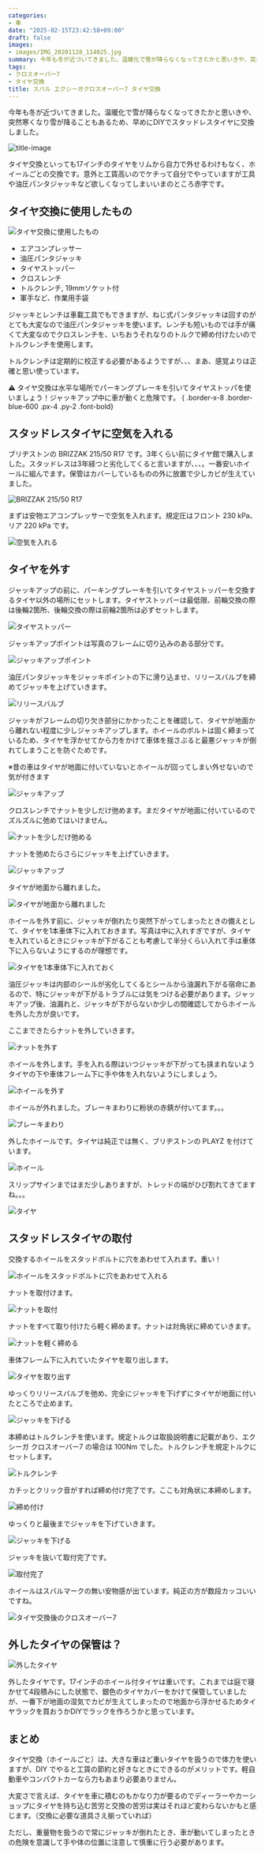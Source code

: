```yaml
---
categories:
- 車
date: "2025-02-15T23:42:58+09:00"
draft: false
images: 
- images/IMG_20201128_114025.jpg
summary: 今年も冬が近づいてきました。温暖化で雪が降らなくなってきたかと思いきや、突然寒くなり雪が降ることもあるため、早めにDIYでスタッドレスタイヤに交換しました。
tags:
- クロスオーバー7
- タイヤ交換
title: スバル エクシーガクロスオーバー7 タイヤ交換
---
```


今年も冬が近づいてきました。温暖化で雪が降らなくなってきたかと思いきや、突然寒くなり雪が降ることもあるため、早めにDIYでスタッドレスタイヤに交換しました。

![title-image](./images/IMG_20201128_125628.jpg)

タイヤ交換といっても17インチのタイヤをリムから自力で外せるわけもなく、ホイールごとの交換です。意外と工賃高いのでケチって自分でやっていますが工具や油圧パンタジャッキなど欲しくなってしまいいまのところ赤字です。

## タイヤ交換に使用したもの

![タイヤ交換に使用したもの](./images/IMG_20201128_112319.jpg)

-   エアコンプレッサー
-   油圧パンタジャッキ
-   タイヤストッパー
-   クロスレンチ
-   トルクレンチ, 19mmソケット付
-   軍手など、作業用手袋

ジャッキとレンチは車載工具でもできますが、ねじ式パンタジャッキは回すのがとても大変なので油圧パンタジャッキを使います。レンチも短いものでは手が痛くて大変なのでクロスレンチを、いちおうそれなりのトルクで締め付けたいのでトルクレンチを使用します。

トルクレンチは定期的に校正する必要があるようですが、、、まあ、感覚よりは正確と思い使っています。


⚠ タイヤ交換は水平な場所でパーキングブレーキを引いてタイヤストッパを使いましょう！ジャッキアップ中に車が動くと危険です。
{ .border-x-8 .border-blue-600 .px-4 .py-2 .font-bold}

## スタッドレスタイヤに空気を入れる

ブリヂストンの BRIZZAK 215/50 R17
です。3年くらい前にタイヤ館で購入しました。スタッドレスは3年経つと劣化してくると言いますが、、、。一番安いホイールに組んでます。保管はカバーしているものの外に放置で少しカビが生えていました。

![BRIZZAK 215/50 R17](./images/IMG_20201128_112331.jpg)

まずは安物エアコンプレッサーで空気を入れます。規定圧はフロント 230
kPa、リア 220 kPa です。

![空気を入れる](./images/IMG_20201128_100015.jpg)

## タイヤを外す

ジャッキアップの前に、パーキングブレーキを引いてタイヤストッパーを交換するタイヤ以外の場所にセットします。タイヤストッパーは最低限、前輪交換の際は後輪2箇所、後輪交換の際は前輪2箇所は必ずセットします。

![タイヤストッパー](./images/IMG_20201128_112500.jpg)

ジャッキアップポイントは写真のフレームに切り込みのある部分です。

![ジャッキアップポイント](./images/IMG_20201128_112623.jpg)

油圧パンタジャッキをジャッキポイントの下に滑り込ませ、リリースバルブを締めてジャッキを上げていきます。

![リリースバルブ](./images/IMG_20201128_112707.jpg)

ジャッキがフレームの切り欠き部分にかかったことを確認して、タイヤが地面から離れない程度に少しジャッキアップします。ホイールのボルトは固く締まっているため、タイヤを浮かせてから力をかけて車体を揺さぶると最悪ジャッキが倒れてしまうことを防ぐためです。

※昔の車はタイヤが地面に付いていないとホイールが回ってしまい外せないので気が付きます

![ジャッキアップ](./images/IMG_20201128_113937.jpg)

クロスレンチでナットを少しだけ弛めます。まだタイヤが地面に付いているのでズルズルに弛めてはいけません。

![ナットを少しだけ弛める](./images/IMG_20201128_114025.jpg)

ナットを弛めたらさらにジャッキを上げていきます。

![ジャッキアップ](./images/IMG_20201128_114232.jpg)

タイヤが地面から離れました。

![タイヤが地面から離れました](./images/IMG_20201128_114304.jpg)

ホイールを外す前に、ジャッキが倒れたり突然下がってしまったときの備えとして、タイヤを1本車体下に入れておきます。写真は中に入れすぎですが、タイヤを入れているときにジャッキが下がることも考慮して半分くらい入れて手は車体下に入らないようにするのが理想です。

![タイヤを1本車体下に入れておく](./images/IMG_20201128_114402.jpg)

油圧ジャッキは内部のシールが劣化してくるとシールから油漏れ下がる宿命にあるので、特にジャッキが下がるトラブルには気をつける必要があります。ジャッキアップ後、油漏れと、ジャッキが下がらないか少しの間確認してからホイールを外した方が良いです。

ここまできたらナットを外していきます。

![ナットを外す](./images/IMG_20201128_114550.jpg)

ホイールを外します。手を入れる際はいつジャッキが下がっても挟まれないようタイヤの下や車体フレーム下に手や体を入れないようにしましょう。

![ホイールを外す](./images/IMG_20201128_114702.jpg)

ホイールが外れました。ブレーキまわりに粉状の赤錆が付いてます。。。

![ブレーキまわり](./images/IMG_20201128_114734.jpg)

外したホイールです。タイヤは純正では無く、ブリヂストンの PLAYZ
を付けています。

![ホイール](./images/IMG_20201128_120148.jpg)

スリップサインまではまだ少しありますが、トレッドの端がひび割れてきてますね。。。

![タイヤ](./images/IMG_20201128_120205.jpg)

## スタッドレスタイヤの取付

交換するホイールをスタッドボルトに穴をあわせて入れます。重い！

![ホイールをスタッドボルトに穴をあわせて入れる](./images/IMG_20201128_114930.jpg)

ナットを取付けます。

![ナットを取付](./images/IMG_20201128_115105.jpg)

ナットをすべて取り付けたら軽く締めます。ナットは対角状に締めていきます。

![ナットを軽く締める](./images/IMG_20201128_115305.jpg)

車体フレーム下に入れていたタイヤを取り出します。

![タイヤを取り出す](./images/IMG_20201128_115338.jpg)

ゆっくりリリースバルブを弛め、完全にジャッキを下げずにタイヤが地面に付いたところで止めます。

![ジャッキを下げる](./images/IMG_20201128_115408.jpg)

本締めはトルクレンチを使います。規定トルクは取扱説明書に記載があり、エクシーガ
クロスオーバー7 の場合は 100Nm
でした。トルクレンチを規定トルクにセットします。

![トルクレンチ](./images/IMG_20201128_115630.jpg)

カチッとクリック音がすれば締め付け完了です。ここも対角状に本締めします。

![締め付け](./images/IMG_20201128_115711.jpg)

ゆっくりと最後までジャッキを下げていきます。

![ジャッキを下げる](./images/IMG_20201128_115824.jpg)

ジャッキを抜いて取付完了です。

![取付完了](./images/IMG_20201128_115919.jpg)

ホイールはスバルマークの無い安物感が出ています。純正の方が数段カッコいいですね。

![タイヤ交換後のクロスオーバー7](./images/IMG_20201128_125628.jpg)

## 外したタイヤの保管は？

![外したタイヤ](./images/IMG_20201128_125044.jpg)

外したタイヤです。17インチのホイール付タイヤは重いです。これまでは庭で寝かせて4段積みにした状態で、銀色のタイヤカバーをかけて保管していましたが、一番下が地面の湿気でカビが生えてしまったので地面から浮かせるためタイヤラックを買おうかDIYでラックを作ろうかと思っています。

## まとめ

タイヤ交換（ホイールごと）は、大きな車ほど重いタイヤを扱うので体力を使いますが、DIY
でやると工賃の節約と好きなときにできるのがメリットです。軽自動車やコンパクトカーなら力もあまり必要ありません。

大変さで言えば、タイヤを車に積むのもかなり力が要るのでディーラーやカーショップにタイヤを持ち込む苦労と交換の苦労は実はそれほど変わらないかもと感じます。（交換に必要な道具さえ揃っていれば）

ただし、重量物を扱うので常にジャッキが倒れたとき、車が動いてしまったときの危険を意識して手や体の位置に注意して慎重に行う必要があります。

